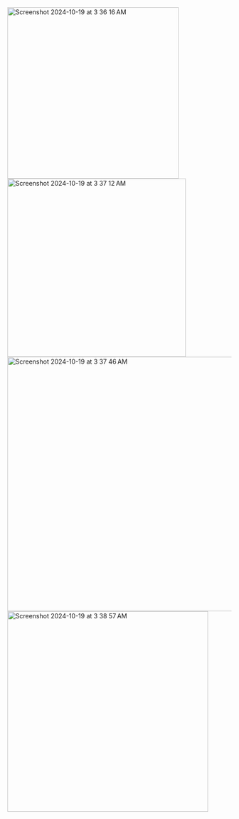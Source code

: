 <img width="385" alt="Screenshot 2024-10-19 at 3 36 16 AM" src="https://github.com/user-attachments/assets/d7aec607-06c2-411a-8a52-98ad5c60c70e">
<img width="401" alt="Screenshot 2024-10-19 at 3 37 12 AM" src="https://github.com/user-attachments/assets/c92a94aa-997a-4491-869e-96f08bbd0893">
<img width="572" alt="Screenshot 2024-10-19 at 3 37 46 AM" src="https://github.com/user-attachments/assets/e90ff5b4-4362-4889-bd77-971a16bd91c5">
<img width="451" alt="Screenshot 2024-10-19 at 3 38 57 AM" src="https://github.com/user-attachments/assets/25398ef1-83f6-4d7c-8a8f-a4da1b87c354">
